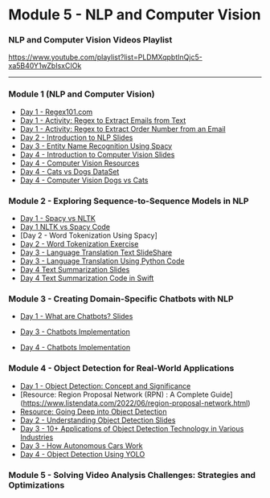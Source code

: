# Module 5 - NLP and Computer Vision 

### NLP and Computer Vision Videos Playlist
https://www.youtube.com/playlist?list=PLDMXqpbtInQjc5-xa5B40Y1wZbIsxCIOk

---

### Module 1 (NLP and Computer Vision)

- [Day 1 - Regex101.com](https://regex101.com/)
- [Day 1 - Activity: Regex to Extract Emails from Text](resources/regex-to-extract-words-from-text.md)
- [Day 1 - Activity: Regex to Extract Order Number from an Email](resources/regex-extract-order-number.md)
- [Day 2 - Introduction to NLP Slides](../Slides/NLPAndComputerVision/intro-nlp.key)
- [Day 3 - Entity Name Recognition Using Spacy](resources/introduction-to-spacy.ipynb)
- [Day 4 - Introduction to Computer Vision Slides](../Slides/NLPAndComputerVision/intro-computer-vision.key)
- [Day 4 - Computer Vision Resources](https://builtin.com/machine-learning/computer-vision) 
- [Day 4 - Cats vs Dogs DataSet](https://www.kaggle.com/datasets/samuelcortinhas/cats-and-dogs-image-classification)
- [Day 4 - Computer Vision Dogs vs Cats](resources/cats-dogs-classification.ipynb)

### Module 2 - Exploring Sequence-to-Sequence Models in NLP 

- [Day 1 - Spacy vs NLTK](../Slides/spacy-vs-nltk.key)
- [Day 1 NLTK vs Spacy Code ](resources/nltk-vs-spacy.ipynb)
- [Day 2 - Word Tokenization Using Spacy]
- [Day 2 - Word Tokenization Exercise](resources/word-tokenization-using-spacy.md)
- [Day 3 - Language Translation Text SlideShare](../Slides/language-translation.key) 
- [Day 3 - Language Translation Using Python Code](resources/language-translation.ipynb)
- [Day 4 Text Summarization Slides](../Slides/intro-text-summarization.key) 
- [Day 4 Text Summarization Code in Swift](resources/SummarizationApp/)

### Module 3 -  Creating Domain-Specific Chatbots with NLP

- [Day 1 - What are Chatbots? Slides]()

- [Day 3 - Chatbots Implementation]() 
- [Day 4 - Chatbots Implementation]() 


### Module 4 - Object Detection for Real-World Applications

- [Day 1 - Object Detection: Concept and Significance](../Slides/introduction-to-object-detection.key)
- [Resource: Region Proposal Network (RPN) : A Complete Guide]
(https://www.listendata.com/2022/06/region-proposal-network.html)
- [Resource: Going Deep into Object Detection](https://towardsdatascience.com/going-deep-into-object-detection-bed442d92b34)
- [Day 2 - Understanding Object Detection Slides](../Slides/introduction-computer-vision.key) 
- [Day 3 - 10+ Applications of Object Detection Technology in Various Industries](https://smarttek.solutions/blog/object-detection-technology/)
- [Day 3 - How Autonomous Cars Work]()
- [Day 4 - Object Detection Using YOLO](resources/object-detection.ipynb)

### Module 5 - Solving Video Analysis Challenges: Strategies and Optimizations 